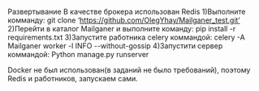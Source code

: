 Развертывание 
В качестве брокера использован Redis
1)Выполните комманду:
git clone ‘https://github.com/OlegYhay/Mailganer_test.git’
2)Перейти в каталог Mailganer и выполните команду:
pip install -r requirements.txt
3)Запустите работника celery коммандой:
celery -A Mailganer worker -l INFO --without-gossip
4)Запустити сервер коммандой:
Python manage.py runserver

Docker не был использован(в заданий не было требований), поэтому Redis и работников, запускаем сами.
